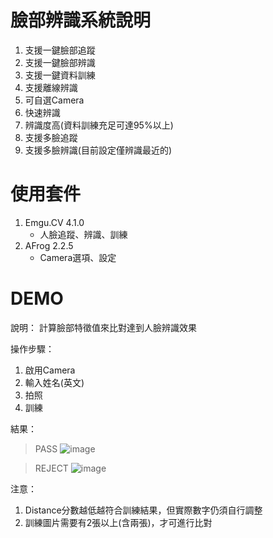 
# 臉部辨識系統說明 #
1. 支援一鍵臉部追蹤
2. 支援一鍵臉部辨識
3. 支援一鍵資料訓練
4. 支援離線辨識
5. 可自選Camera
6. 快速辨識
7. 辨識度高(資料訓練充足可達95%以上)
8. 支援多臉追蹤
9. 支援多臉辨識(目前設定僅辨識最近的)

# 使用套件 #
1. Emgu.CV 4.1.0
   - 人臉追蹤、辨識、訓練 
2. AFrog 2.2.5
   - Camera選項、設定

# DEMO #
說明：
計算臉部特徵值來比對達到人臉辨識效果

操作步驟：
1. 啟用Camera 
2. 輸入姓名(英文)
3. 拍照
4. 訓練

結果：
> PASS
![image](https://i.imgur.com/4NCkUAZ.png)

> REJECT
![image](https://i.imgur.com/A6RAY7o.png)

注意：
1. Distance分數越低越符合訓練結果，但實際數字仍須自行調整
2. 訓練圖片需要有2張以上(含兩張)，才可進行比對
